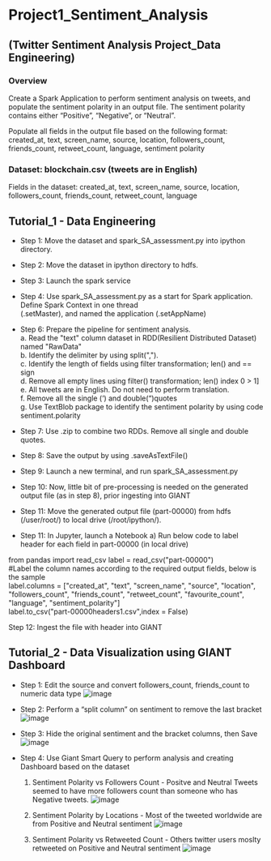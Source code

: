 # Project1_Sentiment_Analysis
## (Twitter Sentiment Analysis Project_Data Engineering)

### Overview
Create a Spark Application to perform sentiment analysis on tweets, and populate the sentiment 
polarity in an output file. The sentiment polarity contains either “Positive”, “Negative”, or “Neutral”.

Populate all fields in the output file based on the following format: 
created_at, text, screen_name, source, location, followers_count, friends_count, retweet_count, language, sentiment polarity

### Dataset: blockchain.csv (tweets are in English) 
Fields in the dataset: created_at, text, screen_name, source, location, followers_count, friends_count, retweet_count, language 

## Tutorial_1 - Data Engineering<br>

  - Step 1: Move the dataset and spark_SA_assessment.py into ipython directory.  

  - Step 2: Move the dataset in ipython directory to hdfs.              
              
  - Step 3: Launch the spark service
    
  - Step 4: Use spark_SA_assessment.py as a start for Spark application. Define Spark Context in one thread  
             (.setMaster), and named the application (.setAppName)
    
  - Step 6: Prepare the pipeline for sentiment analysis.<br>
      a. Read the "text" column dataset in RDD(Resilient Distributed Dataset) named "RawData" <br>
      b. Identify the delimiter by using split(",").<br>
      c. Identify the length of fields using filter transformation; len() and == sign <br>
      d. Remove all empty lines using filter() transformation; len() index 0 > 1] <br>
      e. All tweets are in English. Do not need to perform translation. <br>
      f. Remove all the single (‘) and double(“)quotes <br>
      g. Use TextBlob package to identify the sentiment polarity by using code sentiment.polarity 

  - Step 7: Use .zip to combine two RDDs. Remove all single and double quotes.
  
  - Step 8: Save the output by using .saveAsTextFile()               

  - Step 9: Launch a new terminal, and run spark_SA_assessment.py 

  - Step 10: Now, little bit of pre-processing is needed on the generated output file (as in step 8), prior ingesting into GIANT 

  - Step 11: Move the generated output file (part-00000) from hdfs (/user/root/) to local drive (/root/ipython/).  

  - Step 11: In Jupyter, launch a Notebook 
             a) Run below code to label header for each field in part-00000 (in local drive) 

from pandas import read_csv 
label = read_csv("part-00000") <br>
#Label the column names according to the required output fields, below is the sample <br>
label.columns = ["created_at", "text", "screen_name", "source", "location", "followers_count", "friends_count", 
"retweet_count", "favourite_count", "language", "sentiment_polarity"] <br>
label.to_csv("part-00000headers1.csv",index = False) 

Step 12: Ingest the file with header into GIANT

## Tutorial_2 - Data Visualization using GIANT Dashboard<br>

  - Step 1: Edit the source and convert followers_count, friends_count to numeric data type
![image](https://github.com/iqbal159/Project1_Sentiment_Analysis/assets/130142247/8351f8cd-a387-41d0-8312-802e124d6799)

  - Step 2:  Perform a “split column” on sentiment to remove the last bracket
![image](https://github.com/iqbal159/Project1_Sentiment_Analysis/assets/130142247/6378b323-e7a3-41b6-b404-89276a84e163)

 - Step 3:  Hide the original sentiment and the bracket columns, then Save
![image](https://github.com/iqbal159/Project1_Sentiment_Analysis/assets/130142247/cac6bfd7-9265-4416-a354-fad99bf207d2)

 - Step 4: Use Giant Smart Query to perform analysis and creating Dashboard based on the dataset
   
    1) Sentiment Polarity vs Followers Count - Positve and Neutral Tweets seemed to have more followers count than someone who has Negative tweets.
![image](https://github.com/iqbal159/Project1_Sentiment_Analysis/assets/130142247/875b328d-1219-4ef5-8ba8-f3a81e326909)

    2) Sentiment Polarity by Locations - Most of the tweeted worldwide are from Positive and Neutral sentiment
![image](https://github.com/iqbal159/Project1_Sentiment_Analysis/assets/130142247/2f9ed165-a0dc-4488-a790-ee95b142b195)

    3) Sentiment Polarity vs Retweeted Count - Others twitter users moslty retweeted on Positive and Neutral sentiment
![image](https://github.com/iqbal159/Project1_Sentiment_Analysis/assets/130142247/a901329f-1eac-419e-b95f-be80d1fba9d4)







